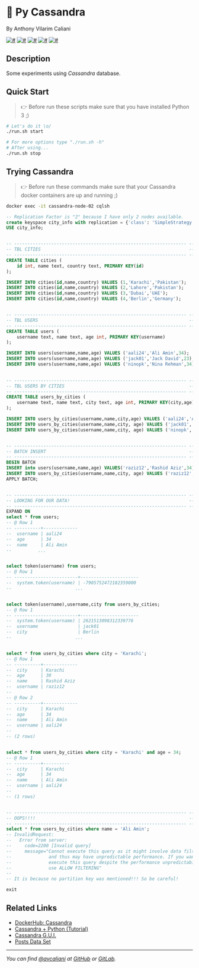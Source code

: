 # 👀 Py Cassandra
By Anthony Vilarim Caliani

[![#](https://img.shields.io/badge/licence-MIT-blue.svg)](#) [![#](https://img.shields.io/badge/docker-19.03.2-dodgerblue.svg)](#) [![#](https://img.shields.io/badge/docker--compose-1.24.1-blueviolet.svg)](#) [![#](https://img.shields.io/badge/python-3.7.x-yellow.svg)](#) [![#](https://img.shields.io/badge/cassandra-3.11-lightseagreen.svg)](#) 

## Description
Some experiments using _Cassandra_ database.

## Quick Start

> 👉 Before run these scripts make sure that you have installed Python 3 ;)

```bash
# Let's do it \o/
./run.sh start

# For more options type "./run.sh -h"
# After using...
./run.sh stop
```

## Trying Cassandra

> 👉 Before run these commands make sure that your Cassandra docker containers are up and running ;)

```bash
docker exec -it cassandra-node-02 cqlsh
```

```sql
-- Replication Factor is "2" because I have only 2 nodes available.
create keyspace city_info with replication = {'class': 'SimpleStrategy', 'replication_factor': 2};
USE city_info;


-- ----------------------------------------------------------------- --
-- TBL CITIES                                                        --
-- ----------------------------------------------------------------- --
CREATE TABLE cities (
    id int, name text, country text, PRIMARY KEY(id)
);

INSERT INTO cities(id,name,country) VALUES (1,'Karachi','Pakistan');
INSERT INTO cities(id,name,country) VALUES (2,'Lahore','Pakistan');
INSERT INTO cities(id,name,country) VALUES (3,'Dubai','UAE');
INSERT INTO cities(id,name,country) VALUES (4,'Berlin','Germany');


-- ----------------------------------------------------------------- --
-- TBL USERS                                                         --
-- ----------------------------------------------------------------- --
CREATE TABLE users (
    username text, name text, age int, PRIMARY KEY(username)
);

INSERT INTO users(username,name,age) VALUES ('aali24','Ali Amin',34);
INSERT INTO users(username,name,age) VALUES ('jack01','Jack David',23);
INSERT INTO users(username,name,age) VALUES ('ninopk','Nina Rehman',34);
                                                     

-- ----------------------------------------------------------------- --
-- TBL USERS BY CITIES                                               --
-- ----------------------------------------------------------------- --
CREATE TABLE users_by_cities (
    username text, name text, city text, age int, PRIMARY KEY(city,age)
);

INSERT INTO users_by_cities(username,name,city,age) VALUES ('aali24','Ali Amin','Karachi',34);
INSERT INTO users_by_cities(username,name,city, age) VALUES ('jack01','Jack David','Berlin',23);
INSERT INTO users_by_cities(username,name,city, age) VALUES ('ninopk','Nina Rehman','Lahore',34);


-- ----------------------------------------------------------------- --
-- BATCH INSERT                                                      --
-- ----------------------------------------------------------------- --
BEGIN BATCH
INSERT into users(username,name,age) VALUES('raziz12','Rashid Aziz',34);
INSERT INTO users_by_cities(username,name,city, age) VALUES ('raziz12','Rashid Aziz','Karachi',30);
APPLY BATCH;


-- ----------------------------------------------------------------- --
-- LOOKING FOR OUR DATA!                                             --
-- ----------------------------------------------------------------- --
EXPAND ON
select * from users;
-- @ Row 1
-- ----------+-------------
--  username | aali24
--  age      | 34
--  name     | Ali Amin
--          ...


select token(username) from users;
-- @ Row 1
-- ------------------------+----------------------
--  system.token(username) | -7905752472182359000
--                        ...


select token(username),username,city from users_by_cities;
-- @ Row 1
-- ------------------------+----------------------
--  system.token(username) | 2621513098312339776
--  username               | jack01
--  city                   | Berlin
--                        ...


select * from users_by_cities where city = 'Karachi';
-- @ Row 1
-- ----------+-------------
--  city     | Karachi
--  age      | 30
--  name     | Rashid Aziz
--  username | raziz12
-- 
-- @ Row 2
-- ----------+-------------
--  city     | Karachi
--  age      | 34
--  name     | Ali Amin
--  username | aali24
-- 
-- (2 rows)


select * from users_by_cities where city = 'Karachi' and age = 34;
-- @ Row 1
-- ----------+----------
--  city     | Karachi
--  age      | 34
--  name     | Ali Amin
--  username | aali24
-- 
-- (1 rows)              


-- ----------------------------------------------------------------- --
-- OOPS!!!!                                                          --
-- ----------------------------------------------------------------- --
select * from users_by_cities where name = 'Ali Amin';
-- InvalidRequest: 
--   Error from server: 
--     code=2200 [Invalid query] 
--     message="Cannot execute this query as it might involve data filtering 
--              and thus may have unpredictable performance. If you want to 
--              execute this query despite the performance unpredictability,
--              use ALLOW FILTERING"
--
-- It is because no partition key was mentioned!!! So be careful!

exit
```

## Related Links
- [DockerHub: Cassandra](https://hub.docker.com/_/cassandra)
- [Cassandra + Python (Tutorial)](https://towardsdatascience.com/getting-started-with-apache-cassandra-and-python-81e00ccf17c9)
- [Cassandra G.U.I.](https://tableplus.com/)
- [Posts Data Set](https://www.kaggle.com/thibalbo/techcrunch-posts-compilation/download)

---

_You can find [@avcaliani](#) at [GitHub](https://github.com/avcaliani) or [GitLab](https://gitlab.com/avcaliani)._